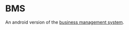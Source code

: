 # BMS
An android version of the [business management system](https://github.com/mrblack360/Business-Management-System).
